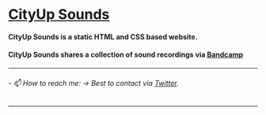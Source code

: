 # [CityUp Sounds][https://cityupsounds.github.io/online/]
#### CityUp Sounds is a static HTML and CSS based website.
#### CityUp Sounds shares a collection of sound recordings via [Bandcamp]
***
###### - 📫 How to reach me:          -> Best to contact via [Twitter].
***

[https://cityupsounds.github.io/online/]: https://cityupsounds.github.io/online/
[Twitter]:https://twitter.com/cityupsounds
[Bandcamp]:cityupsounds.bandcamp.com
